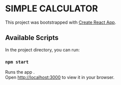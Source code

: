 # SIMPLE CALCULATOR

This project was bootstrapped with [Create React App](https://github.com/facebook/create-react-app).

## Available Scripts

In the project directory, you can run:

### `npm start`

Runs the app .\
Open [http://localhost:3000](http://localhost:3000) to view it in your browser.